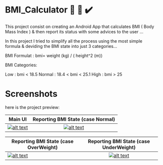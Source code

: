 # BMI_Calculator  📱 📏 ✔️

This project consist on creating an Android App that calculates BMI ( Body Mass Index ) & then report its status with some advices to the user ...

In this project I tried to simplify all the process using the most simple formula & deviding the BMI state into just 3 categories...

BMI Formulat : bmi= weight (kg) / ( height^2 (m))

BMI Categories:

Low : bmi < 18.5
Normal : 18.4 < bmi < 25.1
High : bmi > 25

# Screenshots

<p>here is the project preview:</p>
<table>
<thead>
<tr>
<th>Main UI</th>
<th align="center">Reporting BMI State (case Normal)</th>
</tr>
</thead>
<tbody>
<tr>
<td><a target="_blank" rel="noopener noreferrer" href="https://github.com/NINadjem/BMI-Calculator/blob/master/Screenshots/mainPage.png"><img src="https://github.com/NINadjem/BMI-Calculator/raw/master/Screenshots/mainPage.png" alt="alt text" title="first screen" style="max-width:100%;"></a></td>
<td align="center"><a target="_blank" rel="noopener noreferrer" href="https://github.com/NINadjem/BMI-Calculator/blob/master/Screenshots/normalW.png"><img src="https://github.com/NINadjem/BMI-Calculator/raw/master/Screenshots/normalW.png" alt="alt text" title="Normal BMI" style="max-width:100%;"></a></td>
</tr>
</tbody>
</table>
<table>
<thead>
<tr>
<th>Reporting BMI State (case OverWeight)</th>
<th align="center">Reporting BMI State (case UnderWeight)</th>
</tr>
</thead>
<tbody>
<tr>
<td><a target="_blank" rel="noopener noreferrer" href="https://github.com/NINadjem/BMI-Calculator/blob/master/Screenshots/overW.png"><img src="https://github.com/NINadjem/BMI-Calculator/raw/master/Screenshots/overW.png" alt="alt text" title="high BMI" style="max-width:100%;"></a></td>
<td align="center"><a target="_blank" rel="noopener noreferrer" href="https://github.com/NINadjem/BMI-Calculator/blob/master/Screenshots/underW.png"><img src="https://github.com/NINadjem/BMI-Calculator/raw/master/Screenshots/underW.png" alt="alt text" title="low BMI" style="max-width:100%;"></a></td>
</tr>
</tbody>
</table>
